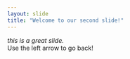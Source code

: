 ```yaml
---
layout: slide
title: "Welcome to our second slide!"
---
```

_this is a great slide._  
Use the left arrow to go back!
